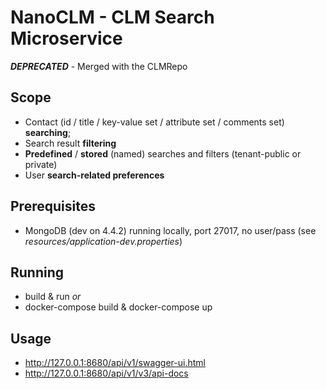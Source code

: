 # NanoCLM - CLM Search Microservice

**_DEPRECATED_** - Merged with the CLMRepo

## Scope
- Contact (id / title / key-value set / attribute set / comments set) **searching**;
- Search result **filtering**
- **Predefined** / **stored** (named) searches and filters (tenant-public or private)
- User **search-related preferences**

## Prerequisites
- MongoDB (dev on 4.4.2) running locally, port 27017, no user/pass (see _resources/application-dev.properties_)

## Running
- build & run *or*
- docker-compose build & docker-compose up

## Usage
- http://127.0.0.1:8680/api/v1/swagger-ui.html
- http://127.0.0.1:8680/api/v1/v3/api-docs
